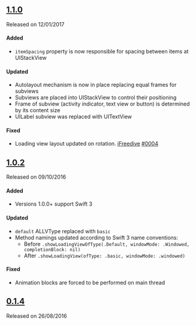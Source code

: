 ## [1.1.0](https://github.com/ALoginov/ALLoadingView/releases/tag/v1.1.0)
Released on 12/01/2017

#### Added
- `itemSpacing` property is now responsible for spacing between items at UIStackView

#### Updated
- Autolayout mechanism is now in place replacing equal frames for subviews
- Subviews are placed into UIStackView to control their positioning
- Frame of subview (activity indicator, text view or button) is determined by its content size
- UILabel subview was replaced with UITextView

#### Fixed
- Loading view layout updated on rotation. [iFreedive](https://github.com/iFreedive) [#0004](https://github.com/ALoginov/ALLoadingView/issues/4)

## [1.0.2](https://github.com/ALoginov/ALLoadingView/releases/tag/1.0.2)
Released on 09/10/2016

#### Added
- Versions 1.0.0+ support Swift 3

#### Updated
- `default` ALLVType replaced with `basic`
- Method namings updated according to Swift 3 name conventions:
    - Before `.showLoadingViewOfType(.Default, windowMode: .Windowed, completionBlock: nil)`
    - After `.showLoadingView(ofType: .basic, windowMode: .windowed)`

#### Fixed
- Animation blocks are forced to be performed on main thread

## [0.1.4](https://github.com/ALoginov/ALLoadingView/releases/tag/0.1.4)
Released on 26/08/2016
